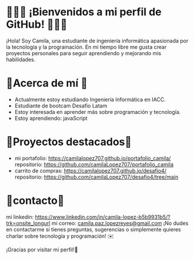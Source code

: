 # 💐💐💐 ¡Bienvenidos a mi perfil de GitHub! 💐💐💐

¡Hola! Soy Camila, una estudiante de ingeniería informática apasionada por la tecnología y la programación. En mi tiempo libre me gusta crear proyectos personales para seguir aprendiendo y mejorando mis habilidades.

# 🌸Acerca de mí 🌸

* Actualmente estoy estudiando Ingeniería Informática en IACC.
* Estudiante de bootcam Desafio Latam
* Estoy interesada en aprender más sobre programación y tecnología.
* Estoy aprendiendo: javaScript

# 🌷Proyectos destacados🌷

- mi portafolio: https://camilalopez707.github.io/portafolio_camila/
repositorio: https://github.com/camilaLopez707/portafolio_camila
- carrito de compras: https://camilalopez707.github.io/desafio4/ 
repositorio: https://github.com/camilaLopez707/desafio4/tree/main

# 🌻contacto🌻
 mi linkedin: https://www.linkedin.com/in/camila-lopez-b5b9931b5/?trk=onsite_longurl
 mi correo: camila.paz.lopezreyes@gmail.com
¡No dudes en contactarme si tienes preguntas, sugerencias o simplemente quieres charlar sobre tecnología y programación! ✉️

¡Gracias por visitar mi perfil!🌼
 
